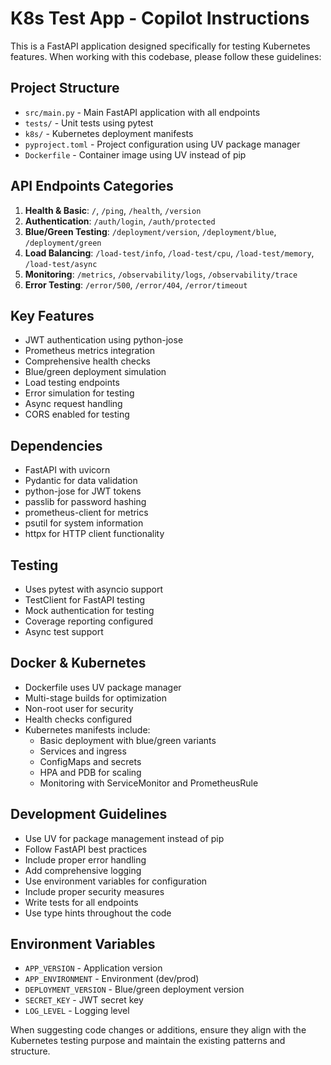 <!-- Use this file to provide workspace-specific custom instructions to Copilot. For more details, visit https://code.visualstudio.com/docs/copilot/copilot-customization#_use-a-githubcopilotinstructionsmd-file -->

# K8s Test App - Copilot Instructions

This is a FastAPI application designed specifically for testing Kubernetes features. When working with this codebase, please follow these guidelines:

## Project Structure
- `src/main.py` - Main FastAPI application with all endpoints
- `tests/` - Unit tests using pytest
- `k8s/` - Kubernetes deployment manifests
- `pyproject.toml` - Project configuration using UV package manager
- `Dockerfile` - Container image using UV instead of pip

## API Endpoints Categories
1. **Health & Basic**: `/`, `/ping`, `/health`, `/version`
2. **Authentication**: `/auth/login`, `/auth/protected`
3. **Blue/Green Testing**: `/deployment/version`, `/deployment/blue`, `/deployment/green`
4. **Load Balancing**: `/load-test/info`, `/load-test/cpu`, `/load-test/memory`, `/load-test/async`
5. **Monitoring**: `/metrics`, `/observability/logs`, `/observability/trace`
6. **Error Testing**: `/error/500`, `/error/404`, `/error/timeout`

## Key Features
- JWT authentication using python-jose
- Prometheus metrics integration
- Comprehensive health checks
- Blue/green deployment simulation
- Load testing endpoints
- Error simulation for testing
- Async request handling
- CORS enabled for testing

## Dependencies
- FastAPI with uvicorn
- Pydantic for data validation
- python-jose for JWT tokens
- passlib for password hashing
- prometheus-client for metrics
- psutil for system information
- httpx for HTTP client functionality

## Testing
- Uses pytest with asyncio support
- TestClient for FastAPI testing
- Mock authentication for testing
- Coverage reporting configured
- Async test support

## Docker & Kubernetes
- Dockerfile uses UV package manager
- Multi-stage builds for optimization
- Non-root user for security
- Health checks configured
- Kubernetes manifests include:
  - Basic deployment with blue/green variants
  - Services and ingress
  - ConfigMaps and secrets
  - HPA and PDB for scaling
  - Monitoring with ServiceMonitor and PrometheusRule

## Development Guidelines
- Use UV for package management instead of pip
- Follow FastAPI best practices
- Include proper error handling
- Add comprehensive logging
- Use environment variables for configuration
- Include proper security measures
- Write tests for all endpoints
- Use type hints throughout the code

## Environment Variables
- `APP_VERSION` - Application version
- `APP_ENVIRONMENT` - Environment (dev/prod)
- `DEPLOYMENT_VERSION` - Blue/green deployment version
- `SECRET_KEY` - JWT secret key
- `LOG_LEVEL` - Logging level

When suggesting code changes or additions, ensure they align with the Kubernetes testing purpose and maintain the existing patterns and structure.

